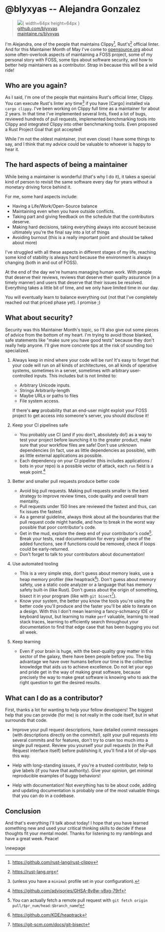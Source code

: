 # @blyxyas -- Alejandra Gonzalez

> ![](https://github.com/blyxyas.png){ width=64px height=64px }  
> [github.com/blyxyas](https://github.com/blyxyas)  
> [maintaine.rs/blyxyas](https://maintaine.rs/blyxyas)

I'm Alejandra, one of the people that maintains Clippy[^307], Rust's[^306] official linter. And for this Maintainer Month of May I've come to [opensource.org](https://opensource.org) about some often-overlook aspects of maintaining a FOSS project, some of my personal story with FOSS, some tips about software security, and how to better help maintainers as a contributor. Strap in because this will be a wild ride!

## Who are you again?

As I said, I'm one of the people that maintains Rust's official linter, Clippy. You can execute Rust's linter any time[^11] if you have [Cargo] installed via `cargo clippy`. I've been working on Clippy full time as a maintainer for about 2 years. In that time I've implemented several lints, fixed a lot of bugs, reviewed hundreds of pull requests, implemented benchmarking tools into Clippy and integrated Clippy into other benchmarking tools. Even proposed a Rust Project Goal that got accepted!

While I'm not the oldest maintainer, (not even close) I have some things to say, and I think that my advice could be valuable to whoever is happy to hear it.

## The hard aspects of being a maintainer

While being a maintainer is wonderful (that's why I do it), it takes a special kind of person to revisit the same software every day for years without a monetary driving force behind it.

For me, some hard aspects include:

- Having a Life/Work/Open-Source balance
- Maintaining even when you have outside conflicts.
- Taking part and giving feedback on the schedule that the contributors deserve.
- Making hard decisions, taking everything always into account because ultimately you're the final say into a lot of things
- Avoiding burnout (this is a really important point and should be talked about more)

I've struggled with all these aspects in different stages of my life, reaching some kind of stability is always hard because the environment is always changing (both in and out of FOSS).

At the end of the day we're humans managing human work. With people that deserve their reviews, reviews that deserve their quality assurance (in a timely manner) and users that deserve that their issues be resolved. Everything takes a little bit of time, and we only have limited time in our day.

You will eventually learn to balance everything out (not that I've completely reached out that priced phase yet). I promise ;)

## What about security?

Security was this Maintainer Month's topic, so I'll also give out some pieces of advice from the bottom of my heart. I'm trying to avoid those blanked, safe statements like "make sure you have good tests" because they don't really help anyone. I'll give more concrete tips at the risk of sounding too specialized.

1. Always keep in mind where your code will be run!
   It's easy to forget that your code will run on all kinds of architectures, on all kinds of operative systems, sometimes in a server, sometimes with arbitrary user-controlled inputs. This includes but is not limited to:

   - Arbitrary Unicode inputs.
   - Strings Arbitrarily-length
   - Maybe URLs or paths to files
   - File system access.

   If there's **any** probability that an end-user might exploit your FOSS project to get access into someone's server, you should disclose it!

2. Keep your CI pipelines safe
   - You probably use CI (and if you don't, absolutely do!) as a way to test your project before launching it to the greater product, make sure that your workflow files are safe! Don't use unknown dependencies (in fact, use as little dependencies as possible), with as little external applications as possible.
   - Each dependency on your CI pipeline (this includes applications / bots in your repo) is a possible vector of attack, each `run` field is a weak point.[^305]
3. Better and smaller pull requests produce better code

   - Avoid big pull requests. Making pull requests smaller is the best strategy to improve review times, code quality and overall team mentality.
   - Pull requests under 150 lines are reviewed the fastest and thus, can fix issues the fastest.
   - As a general guideline, always think about all the boundaries that the pull request code might handle, and how to break in the worst way possible that poor contributor's code.
   - Get in the mud, explore the deep end of your contributor's code[^12]. Break your tests, read documentation for every single one of the added functions, see if functions could be removed, check if loops could be early-returned.
   - Don't forget to talk to your contributors about documentation!

4. Use automated tooling

   - This is a very simple step, don't guess about memory leaks, use a heap memory profiler (like heaptrack[^304]). Don't guess about memory safety, use a static
     code analyzer or a language that has memory safety built-in (like Rust). Don't guess about the origin of something, bisect it in your program (like with `git bisect`[^303]).
   - Know your system, the better you know the tools you're using the better code you'll produce and the faster you'll be able to iterate on a design. With this I don't mean learning a fancy-schmancy IDE or keyboard layout, but learning to make `perf` valuable, learning to read stack traces, learning to efficiently search throughout your documentation to find that edge case that has been bugging you out all week.

5. Keep learning
   - Even if your brain is huge, with the best-quality gray matter in this sector of the galaxy, there have been people before you. The big advantage we have over humans before our time is the collective knowledge that aids us to achieve excellence. Do not let your ego and pride get in the way of making great software, because precisely the way to make great software is knowing who to ask the right question to get the desired results.

## What can I do as a contributor?

First, thanks a lot for wanting to help your fellow developers! The biggest help that you can provide (for me) is not really in the code itself, but in what surrounds that code.

- Improve your pull request descriptions, have detailed commit messages (with descriptions directly on the commits!), split your pull requests into several commits and for features, don't try to cram too much into a single pull request. Review you yourself your pull requests (in the Pull Request interface itself) before publishing it, you'll find a lot of slip-ups this way.

- Help with long-standing issues, if you're a trusted contributor, help to give labels (if you have that authority). Give your opinion, get minimal reproducible examples of buggy behaviors!

- Help with documentation! Not everything has to be about code, adding and updating documentation is probably one of the most valuable things that you can do in a codebase.

## Conclusion

And that's everything I'll talk about today! I hope that you have learned something new and used your critical thinking skills to decide if these thoughts fit your mental model. Thanks for listening to my ramblings and have a great week. Peace!

[^11]: (unless you have a `minimal` profile set in your configuration).
[^12]: You can actually fetch a remote pull request with `git fetch origin pull/$pr_num/head:$branch_name`!


\newpage

[^303]: https://git-scm.com/docs/git-bisect
[^304]: https://github.com/KDE/heaptrack
[^305]: https://github.com/advisories/GHSA-8v8w-v8xg-79rf
[^306]: https://rust-lang.org
[^307]: https://github.com/rust-lang/rust-clippy
